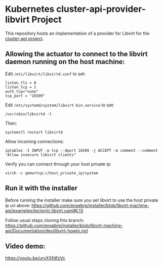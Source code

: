 # Kubernetes cluster-api-provider-libvirt Project

This repository hosts an implementation of a provider for Libvirt for the [cluster-api project](https://sigs.k8s.io/cluster-api).

## Allowing the actuator to connect to the libvirt daemon running on the host machine:

Edit `/etc/libvirt/libvirtd.conf` to set:
```
listen_tls = 0
listen_tcp = 1
auth_tcp="none"
tcp_port = "16509"
```

Edit `/etc/systemd/system/libvirt-bin.service` to set:
```
/usr/sbin/libvirtd -l
```
Then:
```
systemctl restart libvirtd
```

Allow incoming connections:
```
iptables -I INPUT -p tcp --dport 16509 -j ACCEPT -m comment --comment "Allow insecure libvirt clients"
```

Verify you can connect through your host private ip:
```
virsh -c qemu+tcp://host_private_ip/system
```

## Run it with the installer
Before running the installer make sure you set libvirt to use the host private ip uri above:
https://github.com/enxebre/installer/blob/libvirt-machine-api/examples/tectonic.libvirt.yaml#L13

Follow usual steps cloning this branch:
https://github.com/enxebre/installer/blob/libvirt-machine-api/Documentation/dev/libvirt-howto.md

## Video demo:
https://youtu.be/urvXXfdfzVc